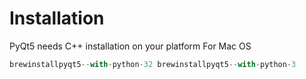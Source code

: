 # Installation
PyQt5 needs C++ installation on your platform
For Mac OS

```python
brewinstallpyqt5--with-python-32 brewinstallpyqt5--with-python-3
```
